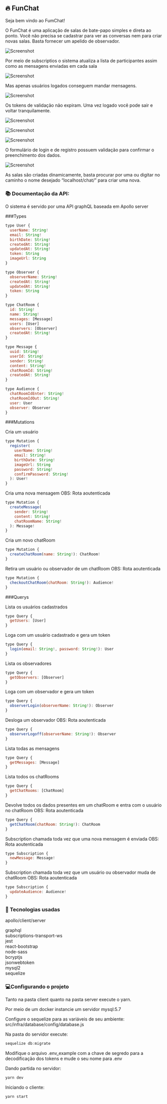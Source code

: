 ## 🔥 FunChat

Seja bem vindo ao FumChat!

O FunChat é uma aplicação de salas de bate-papo simples e direta ao ponto. Você não precisa se cadastrar para ver as conversas nem para criar novas salas. Basta fornecer um apelido de observador.

![Screenshot](docs/funChat_6.gif)

Por meio de subscriptios o sistema atualiza a lista de participantes assim como as mensagens enviadas em cada sala 

![Screenshot](docs/funChat_7.PNG)

 Mas apenas usuários logados conseguem mandar mensagens.

![Screenshot](docs/funChat_4.PNG)

Os tokens de validação não expiram. Uma vez logado você pode sair e voltar tranquilamente.

![Screenshot](docs/funChat_1.PNG)

![Screenshot](docs/funChat_2.PNG)

![Screenshot](docs/funChat_3.PNG)

O formulário de login e de registro possuem validação para confirmar o preenchimento dos dados.

![Screenshot](docs/funChat_5.gif)

As salas são criadas dinamicamente, basta procurar por uma ou digitar no caminho o nome desejado “localhost/chat/” para criar uma nova.


### 📚 Documentação da API:

O sistema é servido por uma API graphQL baseada em Apollo server

###Types

```javascript
type User {
  userName: String!
  email: String!
  birthDate: String!
  createdAt: String!
  updatedAt: String!
  token: String
  imageUrl: String
}

type Observer {
  observerName: String!
  createdAt: String!
  updatedAt: String!
  token: String
}

type ChatRoom {
  id: String!
  name: String!
  messages: [Message]
  users: [User]
  observers: [Observer]
  createdAt: String!
}

type Message {
  uuid: String!
  userId: String!
  sender: String!
  content: String!
  chatRoomId: String!
  createdAt: String!
}

type Audience {
  chatRoomIdEnter: String!
  chatRoomIdOut: String!
  user: User
  observer: Observer
}
```

###Mutations

Cria um usuário

```javascript
type Mutation {
  register(
    userName: String!
    email: String!
    birthDate: String!
    imageUrl: String
    password: String!
    confirmPassword: String!
  ): User!
}
```
Cria uma nova mensagem OBS: Rota aoutenticada

```javascript
type Mutation {
  createMessage(
    sender: String!
    content: String!
    chatRoomName: String!
  ): Message!
}
```

Cria um novo chatRoom

```javascript
type Mutation {
  createChatRoom(name: String!): ChatRoom!
}
```

Retira um usuário ou observador de um chatRoom OBS: Rota aoutenticada

```javascript
type Mutation {
  checkoutChatRoom(chatRoom: String!): Audience!
}
```

###Querys

Lista os usuários cadastrados

```javascript
type Query {
  getUsers: [User]
}
```
Loga com um usuário cadastrado e gera um token

```javascript
type Query {
  login(email: String!, password: String!): User
}
```

Lista os observadores

```javascript
type Query {
  getObservers: [Observer]
}
```

Loga com um observador e gera um token

```javascript
type Query {
  observerLogin(observerName: String!): Observer
}
```

Desloga um observador OBS: Rota aoutenticada

```javascript
type Query {
  observerLogoff(observerName: String!): Observer
}
```

Lista todas as mensagens

```javascript
type Query {
  getMessages: [Message]
}
```

Lista todos os chatRooms

```javascript
type Query {
  getChatRooms: [ChatRoom]
}
```

Devolve todos os dados presentes em um chatRoom e entra com o usuário no chatRoom OBS: Rota aoutenticada

```javascript
type Query {
  getChatRoom(chatRoom: String!): ChatRoom
}
```

Subscription chamada toda vez que uma nova mensagem é enviada OBS: Rota aoutenticada

```javascript
type Subscription {
  newMessage: Message!
}
```

Subscription chamada toda vez que um usuário ou observador muda de chatRoom OBS: Rota aoutenticada

```javascript
type Subscription {
  updateAudience: Audience!
}
```

### 🤖 Tecnologias usadas

apollo/client/server

graphql<br>
subscriptions-transport-ws<br>
jest<br>
react-bootstrap<br>
node-sass<br>
bcryptjs<br>
jsonwebtoken<br>
mysql2<br>
sequelize<br>

### 💻Configurando o projeto

Tanto na pasta client quanto na pasta server execute o yarn.

Por meio de um docker instancie um servidor mysql:5.7

Configure o sequelize para as variáveis de seu ambiente:
src/infra/database/config/database.js

Na pasta do servidor execute:
```javascript
sequelize db:migrate
```
Modifique o arquivo .env_example com a chave de segredo para a decodificação dos tokens e mude o seu nome para .env

Dando partida no servidor:
```javascript
yarn dev
```
Iniciando o cliente:
```javascript
yarn start
```
